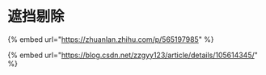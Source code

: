 # 遮挡剔除

{% embed url="https://zhuanlan.zhihu.com/p/565197985" %}

{% embed url="https://blog.csdn.net/zzgyy123/article/details/105614345/" %}
